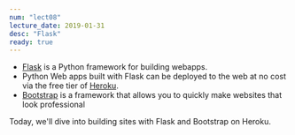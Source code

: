 ```yaml
---
num: "lect08"
lecture_date: 2019-01-31
desc: "Flask"
ready: true
---
```


* [Flask](http://flask.pocoo.org/) is a Python framework for building webapps.
* Python Web apps built with Flask can be deployed to the web at no cost via the free tier of [Heroku](https://heroku.com).
* [Bootstrap](https://getbootstrap.com/) is a framework that allows you to quickly make websites that look professional

Today, we'll dive into building sites with Flask and Bootstrap on Heroku.

